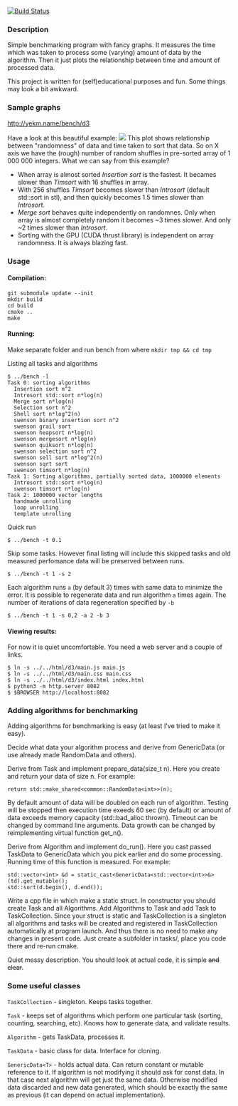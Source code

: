 [![Build Status](https://drone.io/github.com/yekm/bench/status.png)](https://drone.io/github.com/yekm/bench/latest)

### Description
Simple benchmarking program with fancy graphs. It measures the time which was
taken to process some (varying) amount of data by the algorithm. Then it just
plots the relationship between time and amount of processed data.

This project is written for (self)educational purposes and fun. Some things
may look a bit awkward.

### Sample graphs
http://yekm.name/bench/d3

Have a look at this beautiful example:
![](https://s3-eu-west-1.amazonaws.com/yekm/2014-08-26-195453_1920x1080_scrot.png)
This plot shows relationship between "randomness" of data and time taken to sort that data.
So on X axis we have the (rough) number of random shuffles in pre-sorted array of 1 000 000 integers.
What we can say from this example?
* When array is almost sorted _Insertion sort_ is the fastest. It becames slower than _Timsort_ with 16 shuffles in array.
* With 256 shuffles _Timsort_ becomes slower than _Introsort_ (default std::sort in stl), and then quickly becomes 1.5 times slower than _Introsort_.
* _Merge sort_ behaves quite independently on randomnes. Only when array is almost completely random it becomes ~3 times slower. And only ~2 times slower than _Introsort_.
* Sorting with the GPU (CUDA thrust library) is independent on array randomness. It is always blazing fast.

### Usage
#### Compilation:
```
git submodule update --init
mkdir build
cd build
cmake ..
make
```
#### Running:
Make separate folder and run bench from where
```mkdir tmp && cd tmp```

Listing all tasks and algorithms
```
$ ../bench -l
Task 0: sorting algorithms
  Insertion sort n^2
  Introsort std::sort n*log(n)
  Merge sort n*log(n)
  Selection sort n^2
  Shell sort n*log^2(n)
  swenson binary insertion sort n^2
  swenson grail sort
  swenson heapsort n*log(n)
  swenson mergesort n*log(n)
  swenson quiksort n*log(n)
  swenson selection sort n^2
  swenson sell sort n*log^2(n)
  swenson sqrt sort
  swenson timsort n*log(n)
Task 1: Sorting algorithms, partially sorted data, 1000000 elements
  Introsort std::sort n*log(n)
  swenson timsort n*log(n)
Task 2: 1000000 vector lengths
  handmade unrolling
  loop unrolling
  template unrolling
```

Quick run
```
$ ../bench -t 0.1
```

Skip some tasks. However final listing will include this skipped tasks and old
measured perfomance data will be preserved between runs.
```
$ ../bench -t 1 -s 2
```

Each algorithm runs `a` (by default 3) times with same data to minimize the error.
It is possible to regenerate data and run algorithm `a` times again. The number
of iterations of data regeneration specified by `-b`
```
$ ../bench -t 1 -s 0,2 -a 2 -b 3
```

#### Viewing results:
For now it is quiet uncomfortable. You need a web server and a couple of links.
```
$ ln -s ../../html/d3/main.js main.js
$ ln -s ../../html/d3/main.css main.css
$ ln -s ../../html/d3/index.html index.html
$ python3 -m http.server 8082
$ $BROWSER http://localhost:8082
```

### Adding algorithms for benchmarking
Adding algorithms for benchmarking is easy (at least I've tried to make it easy).

Decide what data your algorithm process and derive from GenericData<T> (or use
already made RandomData and others).

Derive from Task and implement prepare_data(size_t n). Here you create and return
your data of size n. For example:
```
return std::make_shared<common::RandomData<int>>(n);
```

By default amount of data will be doubled on each run of algorithm. Testing will
be stopped then execution time exeeds 60 sec (by default) or amount of data
exceeds memory capacity (std::bad_alloc thrown). Timeout can be changed by
command line arguments. Data growth can be changed by reimplementing virtual
function get_n().

Derive from Algorithm and implement do_run(). Here you cast passed TaskData
to GenericData<T> which you pick earlier and do some processing. Running time
of this function is measured. For example:
```
std::vector<int> &d = static_cast<GenericData<std::vector<int>>&>(td).get_mutable();
std::sort(d.begin(), d.end());
```

Write a cpp file in which make a static struct. In constructor you should create
Task and all Algorithms. Add Algorithms to Task and add Task to TaskCollection.
Since your struct is static and TaskCollection is a singleton all algorithms and tasks
will be created and registered in TaskCollection automatically at program launch.
And thus there is no need to make any changes in present code. Just create a subfolder
in tasks/, place you code there and re-run cmake.

Quiet messy description. You should look at actual code, it is simple <s>and clear</s>.

### Some useful classes
`TaskCollection` - singleton. Keeps tasks together.

`Task` - keeps set of algorithms which perform one particular
task (sorting, counting, searching, etc). Knows how to generate data,
and validate results.

`Algorithm` - gets TaskData, processes it.

`TaskData` - basic class for data. Interface for cloning.

`GenericData<T>` - holds actual data. Can return constant or mutable reference to it.
If algorithm is not modifying it should ask for const data. In that case next algorithm
will get just the same data. Otherwise modified data discarded and new data
generated, which should be exactly the same as previous (it can depend on actual
implementation).
